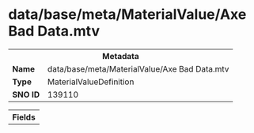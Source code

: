 <h1>data/base/meta/MaterialValue/Axe Bad Data.mtv</h1><table><tr><th colspan="100%">Metadata</th></tr><tr><td><b>Name</b></td><td>data/base/meta/MaterialValue/Axe Bad Data.mtv</td></tr><tr><td><b>Type</b></td><td>MaterialValueDefinition</td></tr><tr><td><b>SNO ID</b></td><td>139110</td></tr></table>

<table><tr><th colspan="100%">Fields</th></tr></table>

